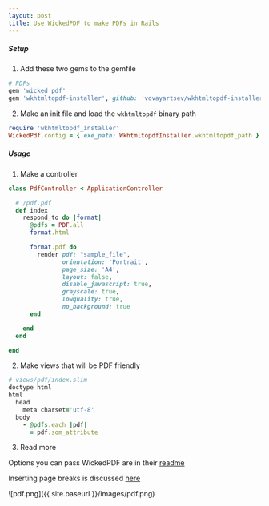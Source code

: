 ```yaml
---
layout: post
title: Use WickedPDF to make PDFs in Rails
---
```

##### Setup

1. Add these two gems to the gemfile

  ```ruby
  # PDFs
  gem 'wicked_pdf'
  gem 'wkhtmltopdf-installer', github: 'vovayartsev/wkhtmltopdf-installer-ruby', branch: 'master'
  ```

2. Make an init file and load the `wkhtmltopdf` binary path

  ```ruby
  require 'wkhtmltopdf_installer'
  WickedPdf.config = { exe_path: WkhtmltopdfInstaller.wkhtmltopdf_path }
  ```

##### Usage

1. Make a controller

  ```ruby
  class PdfController < ApplicationController

    # /pdf.pdf
    def index
      respond_to do |format|
        @pdfs = PDF.all
        format.html

        format.pdf do
          render pdf: "sample_file",
                 orientation: 'Portrait',
                 page_size: 'A4',
                 layout: false,
                 disable_javascript: true,
                 grayscale: true,
                 lowquality: true,
                 no_background: true
        end

      end
    end

  end
  ```

2. Make views that will be PDF friendly

  ```ruby
  # views/pdf/index.slim
  doctype html
  html
    head
      meta charset='utf-8'
    body
      - @pdfs.each |pdf|
        = pdf.som_attribute
  ```

3. Read more

Options you can pass WickedPDF are in their [readme](https://github.com/mileszs/wicked_pdf)

Inserting page breaks is discussed [here](http://stackoverflow.com/questions/5806943/rails-wickedpdf-page-breaks)

![pdf.png]({{ site.baseurl }}/images/pdf.png)
